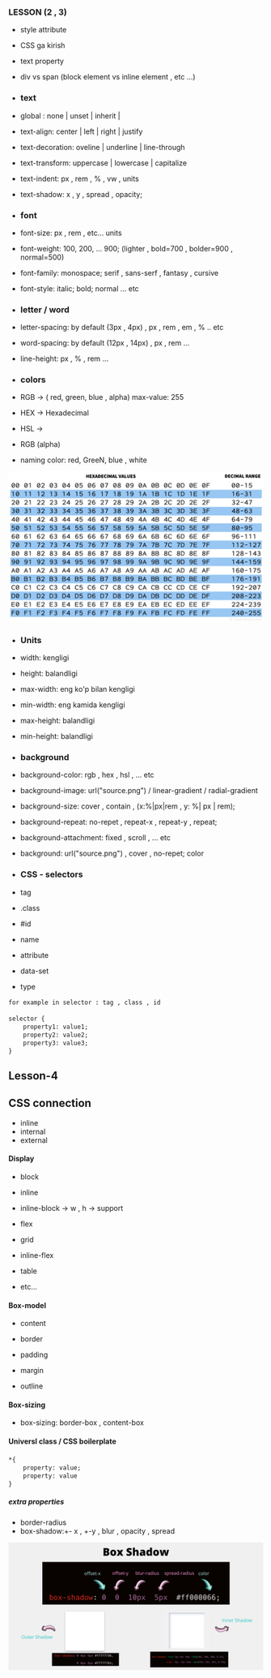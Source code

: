 ### LESSON (2 , 3)

- style attribute
- CSS ga kirish
- text property
- div vs span (block element vs inline element , etc ...) 

- ### text

- global : none | unset | inherit |

- text-align: center | left | right | justify
- text-decoration:  oveline | underline | line-through 
- text-transform: uppercase | lowercase | capitalize
- text-indent: px , rem , % , vw , units
- text-shadow: x , y , spread ,  opacity;


- ### font
- font-size: px , rem , etc...  units
- font-weight: 100, 200, ... 900; (lighter , bold=700 , bolder=900 , normal=500)
- font-family: monospace; serif , sans-serf , fantasy , cursive
- font-style: italic; bold; normal
... etc

- ### letter / word

- letter-spacing: by default (3px , 4px) , px , rem , em , % .. etc
- word-spacing: by default (12px , 14px) , px , rem ...
- line-height: px , % , rem ...

- ### colors

- RGB         -> ( red, green, blue , alpha) max-value: 255
- HEX         -> Hexadecimal     
- HSL         -> 
- RGB (alpha) 
- naming color: red, GreeN, blue , white


![alt text](image.png)

- ### Units

- width: kengligi 
- height: balandligi

- max-width: eng ko'p bilan kengligi
- min-width: eng kamida kengligi

- max-height: balandligi
- min-height: balandligi





- ### background

- background-color: rgb , hex , hsl  , ... etc

- background-image: url("source.png") / linear-gradient / radial-gradient
- background-size: cover , contain , (x:%|px|rem , y: %| px | rem);
- background-repeat: no-repet , repeat-x , repeat-y ,  repeat;
- background-attachment: fixed , scroll , ... etc

- background: url("source.png") , cover , no-repet; color

- ### CSS - selectors

- tag
- .class
- #id


- name
- attribute
- data-set
- type


``` 
for example in selector : tag , class , id

selector {
    property1: value1;
    property2: value2;
    property3: value3;
}

```



## Lesson-4

## CSS connection

- inline
- internal 
- external

#### Display

- block 
- inline
- inline-block -> w , h -> support  

- flex
- grid 
- inline-flex
- table 
- etc...



#### Box-model

- content 
- border
- padding
- margin

- outline


#### Box-sizing
- box-sizing: border-box , content-box

#### Universl class / CSS boilerplate

```
*{
    property: value;
    property: value
}

```


##### extra properties

- border-radius
- box-shadow:+- x , +-y , blur , opacity , spread 

![alt text](image-1.png)





